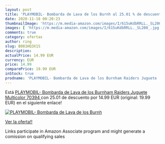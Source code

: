 ```yaml
---
layout: post
title: 'PLAYMOBIL- Bombarda de Lava de los Burnh al 25.01 % de descuento'
date: 2020-11-18 00:20:23
thumbnailImage: 'https://m.media-amazon.com/images/I/615uKdbRRLL._SL200_.jpg'
images: [ 'https://m.media-amazon.com/images/I/615uKdbRRLL._SL200_.jpg' ]
comments: true
category: ofertas
author: ring
slug: B081HQ3X1S
description:
actualPrice: 14.99 EUR
currency: EUR
price: 14.99
comparePrice: 19.99 EUR
inStock: true
prodname: 'PLAYMOBIL- Bombarda de Lava de los Burnham Raiders Juguete  Multicolor  70394 '
---
```


Está [PLAYMOBIL- Bombarda de Lava de los Burnham Raiders Juguete  Multicolor  70394 ](https://www.amazon.es/dp/B081HQ3X1S/?tag=tolees-21) con 25.01 de descuento por 14.99 EUR (original: 19.99 EUR) en el siguiente enlace!

[![PLAYMOBIL- Bombarda de Lava de los Burnh](https://m.media-amazon.com/images/I/615uKdbRRLL._SL200_.jpg)](https://www.amazon.es/dp/B081HQ3X1S/?tag=tolees-21)

[Ver la oferta!!](https://www.amazon.es/dp/B081HQ3X1S/?tag=tolees-21)

Links participate in Amazon Associate program and might generate a comission on qualifying sales


